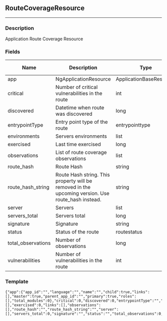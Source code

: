 ## RouteCoverageResource
---
### Description
Application Route Coverage Resource
### Fields
| Name | Description | Type | Allowed Values | Required |
| ---- | ----------- | ---- | -------------- | -------- |
| app | NgApplicationResource | ApplicationBaseResource |  | false |
| critical | Number of critical vulnerabilities in the route | int |  | false |
| discovered | Datetime when route was discovered | long |  | false |
| entrypointType | Entry point type of the route | entrypointtype |  | false |
| environments | Servers environments | list |  | false |
| exercised | Last time exercised | long |  | false |
| observations | List of route coverage observations | list |  | false |
| route_hash | Route Hash | string |  | false |
| route_hash_string | Route Hash string. This property will be removed in the upcoming version. Use route_hash instead. | string |  | false |
| server | Servers | list |  | false |
| servers_total | Servers total | long |  | false |
| signature | Signature | string |  | false |
| status | Status of the route | routestatus |  | false |
| total_observations | Number of observations | long |  | false |
| vulnerabilities | Number of vulnerabilities in the route | int |  | false |
### Template
```
{"app":{"app_id":"","language":"","name":"","child":true,"links":[],"master":true,"parent_app_id":"","primary":true,"roles":[],"total_modules":0},"critical":0,"discovered":0,"entrypointType":"","environments":[],"exercised":0,"links":[],"observations":[],"route_hash":"","route_hash_string":"","server":[],"servers_total":0,"signature":"","status":"","total_observations":0,"vulnerabilities":0}
```
